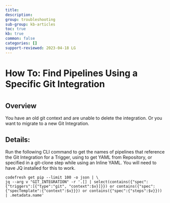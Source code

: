 ```yaml
---
title: 
description: 
group: troubleshooting
sub-group: kb-articles
toc: true
kb: true
common: false
categories: []
support-reviewed: 2023-04-18 LG
---
```


# How To: Find Pipelines Using a Specific Git Integration

#

## Overview

You have an old git context and are unable to delete the integration. Or you
want to migrate to a new Git Integration.

## Details:

Run the following CLI command to get the names of pipelines that reference the
Git Integration for a Trigger, using to get YAML from Repository, or specified
in a git-clone step while using an Inline YAML. You will need to have JQ
installed for this to work.

    
    
    codefresh get pip --limit 100 -o json | \  
    jq --arg v "GIT_INTEGRATION" -r '.[] | select(contains({"spec":{"triggers":[{"type":"git", "context":$v}]}}) or contains({"spec":{"specTemplate":{"context":$v}}}) or contains({"spec":{"steps":$v}})) | .metadata.name'

